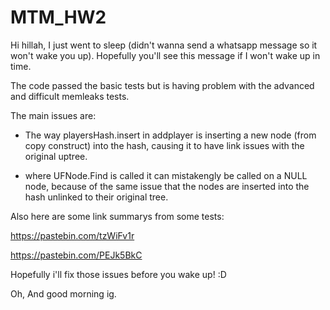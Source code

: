 # MTM_HW2

Hi hillah, I just went to sleep (didn't wanna send a whatsapp message so it won't wake you up). 
Hopefully you'll see this message if I won't wake up in time. 

The code passed the basic tests but is having problem with the advanced and difficult memleaks tests.

The main issues are:
- The way playersHash.insert in addplayer is inserting a new node (from copy construct) into the hash,
causing it to have link issues with the original uptree.

- where UFNode.Find is called it can mistakengly be called on a NULL node, because of the same issue that the nodes are inserted
into the hash unlinked to their original tree.

Also here are some link summarys from some tests:

https://pastebin.com/tzWiFv1r

https://pastebin.com/PEJk5BkC

Hopefully i'll fix those issues before you wake up! :D

Oh, And good morning ig.
